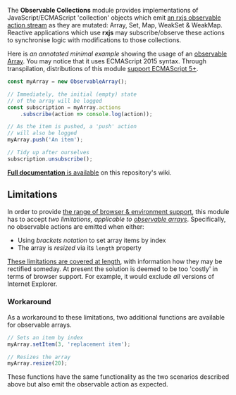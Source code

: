 The **Observable Collections** module provides implementations of JavaScript/ECMAScript 'collection' objects which emit [an rxjs observable action stream] as they are mutated: Array, Set, Map, WeakSet & WeakMap.  Reactive applications which use **rxjs** may subscribe/observe these actions to synchronise logic with modifications to those collections.

Here is *an annotated minimal example* showing the usage of an [observable Array]. You may notice that it uses ECMAScript 2015 syntax.  Through transpilation, distributions of this module [support ECMAScript 5+].


```js
const myArray = new ObservableArray();

// Immediately, the initial (empty) state
// of the array will be logged
const subscription = myArray.actions
    .subscribe(action => console.log(action));

// As the item is pushed, a 'push' action
// will also be logged
myArray.push('An item');

// Tidy up after ourselves
subscription.unsubscribe();
```

[**Full documentation** is available] on this repository's wiki.

[an rxjs observable action stream]: https://rxjs-dev.firebaseapp.com/
[observable Array]: https://github.com/csf-dev/rxjs-observable-collections/wiki/ObservableArray
[observable arrays]: https://github.com/csf-dev/rxjs-observable-collections/wiki/ObservableArray
[support ECMAScript 5+]: https://github.com/csf-dev/rxjs-observable-collections/wiki#browserenvironment-support
[**Full documentation** is available]: https://github.com/csf-dev/rxjs-observable-collections/wiki

## Limitations
In order to provide [the range of browser & environment support], this module has to accept *two limitations, applicable to [observable arrays]*.  Specifically, no observable actions are emitted when either:

* Using *brackets notation* to set array items by index
* The array is *resized* via its `length` property

[These limitations are covered at length], with information how they may be rectified someday.  At present the solution is deemed to be too 'costly' in terms of browser support.  For example, it would exclude *all* versions of Internet Explorer.

[the range of browser & environment support]: https://github.com/csf-dev/rxjs-observable-collections/wiki#browserenvironment-support
[These limitations are covered at length]: https://github.com/csf-dev/rxjs-observable-collections/issues/4

### Workaround
As a workaround to these limitations, two additional functions are available for observable arrays.

```js
// Sets an item by index
myArray.setItem(3, 'replacement item');

// Resizes the array
myArray.resize(20);
```

These functions have the same functionality as the two scenarios described above but also emit the observable action as expected.